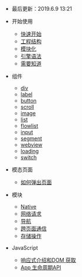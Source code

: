 - 最后更新：2019.6.9 13:21
- 开始使用

  - [快速开始](quickstart.md)
  - [工程结构](create-project.md)
  - [模块化](module.md)
  - [引擎语法](syntax.md)
  - [需要知道](addition.md)
- 组件
  - [div](div.md)
  - [label](label.md)
  - [button](button.md)
  - [scroll](scroll.md)
  - [image](image.md)
  - [list](table.md)
  - [flowlist](flowlist.md)
  - [input](input.md)
  - [segment](segment.md)
  - [webview](webview.md)
  - [loading](loading.md)
  - [switch](switch.md)

- 模态页面
  - [如何弹出页面](modal.md) 

- 模块
  - [Native](jsapi.md)
  - [网络请求](http.md)
  - [导航](nav.md)
  - [跨页面通信](broadcast.md)
  - [存储操作](storage.md)
  

- JavaScript

  - [响应式介绍和DOM 获取](reactive.md)
  - [App 生命周期API](appevent.md)
 

